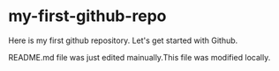 # my-first-github-repo
Here is my first github repository. Let's get started with Github.

README.md file was just edited mainually.This file was modified locally.
